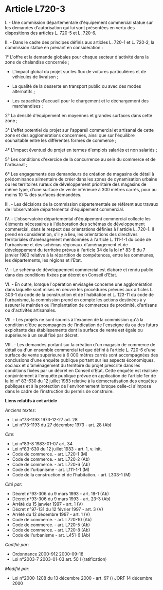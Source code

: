 # Article L720-3

I. - Une commission départementale d'équipement commercial statue sur les demandes d'autorisation qui lui sont présentées en
vertu des dispositions des articles L. 720-5 et L. 720-6.

II. - Dans le cadre des principes définis aux articles L. 720-1 et L. 720-2, la commission statue en prenant en
considération :

1° L'offre et la demande globales pour chaque secteur d'activité dans la zone de chalandise concernée ;

- L'impact global du projet sur les flux de voitures particulières et de véhicules de livraison ;

- La qualité de la desserte en transport public ou avec des modes alternatifs ;

- Les capacités d'accueil pour le chargement et le déchargement des marchandises ;

2° La densité d'équipement en moyennes et grandes surfaces dans cette zone ;

3° L'effet potentiel du projet sur l'appareil commercial et artisanal de cette zone et des agglomérations concernées, ainsi
que sur l'équilibre souhaitable entre les différentes formes de commerce ;

4° L'impact éventuel du projet en termes d'emplois salariés et non salariés ;

5° Les conditions d'exercice de la concurrence au sein du commerce et de l'artisanat ;

6° Les engagements des demandeurs de création de magasins de détail à prédominance alimentaire de créer dans les zones de
dynamisation urbaine ou les territoires ruraux de développement prioritaire des magasins de même type, d'une surface de vente
inférieure à 300 mètres carrés, pour au moins 10 % des surfaces demandées.

III. - Les décisions de la commission départementale se réfèrent aux travaux de l'observatoire départemental d'équipement
commercial.

IV. - L'observatoire départemental d'équipement commercial collecte les éléments nécessaires à l'élaboration des schémas de
développement commercial, dans le respect des orientations définies à l'article L. 720-1. Il prend en considération, s'il y a
lieu, les orientations des directives territoriales d'aménagement mentionnées à l'article L. 111-1-1 du code de l'urbanisme
et des schémas régionaux d'aménagement et de développement du territoire prévus à l'article 34 de la loi n° 83-8 du 7 janvier
1983 relative à la répartition de compétences, entre les communes, les départements, les régions et l'Etat.

V. - Le schéma de développement commercial est élaboré et rendu public dans des conditions fixées par décret en Conseil
d'Etat.

VI. - En outre, lorsque l'opération envisagée concerne une agglomération dans laquelle sont mises en oeuvre les procédures
prévues aux articles L. 303-1 du code de la construction et de l'habitation et L. 123-11 du code de l'urbanisme, la
commission prend en compte les actions destinées à y assurer le maintien ou l'implantation de commerces de proximité,
d'artisans ou d'activités artisanales.

VII. - Les projets ne sont soumis à l'examen de la commission qu'à la condition d'être accompagnés de l'indication de
l'enseigne du ou des futurs exploitants des établissements dont la surface de vente est égale ou supérieure à un seuil fixé
par décret.

VIII. - Les demandes portant sur la création d'un magasin de commerce de détail ou d'un ensemble commercial tel que défini à
l'article L. 720-6 d'une surface de vente supérieure à 6 000 mètres carrés sont accompagnées des conclusions d'une enquête
publique portant sur les aspects économiques, sociaux et d'aménagement du territoire du projet prescrite dans les conditions
fixées par un décret en Conseil d'Etat. Cette enquête est réalisée conjointement à l'enquête publique prévue en application
de l'article 1er de la loi n° 83-630 du 12 juillet 1983 relative à la démocratisation des enquêtes publiques et à la
protection de l'environnement lorsque celle-ci s'impose dans le cadre de l'instruction du permis de construire.

**Liens relatifs à cet article**

_Anciens textes_:

  - Loi n°73-1193 1973-12-27 art. 28
  - Loi n°73-1193 du 27 décembre 1973 - art. 28 (Ab)

_Cite_:

  - Loi n°83-8 1983-01-07 art. 34
  - Loi n°83-630 du 12 juillet 1983 - art. 1, v. init.
  - Code de commerce. - art. L720-1 (M)
  - Code de commerce. - art. L720-2 (Ab)
  - Code de commerce. - art. L720-6 (Ab)
  - Code de l'urbanisme - art. L111-1-1 (M)
  - Code de la construction et de l'habitation. - art. L303-1 (M)

_Cité par_:

  - Décret n°93-306 du 9 mars 1993 - art. 18-1 (Ab)
  - Décret n°93-306 du 9 mars 1993 - art. 23-3 (Ab)
  - Arrêté du 15 janvier 1997 - art. 1 (V)
  - Décret n°97-131 du 12 février 1997 - art. 3 (V)
  - Arrêté du 12 décembre 1997 - art. 1 (V)
  - Code de commerce. - art. L720-10 (Ab)
  - Code de commerce. - art. L720-5 (Ab)
  - Code de commerce. - art. L720-8 (Ab)
  - Code de l'urbanisme - art. L451-6 (Ab)

_Codifié par_:

  - Ordonnance 2000-912 2000-09-18
  - Loi n°2003-7 2003-01-03 art. 50 I (ratification)

_Modifié par_:

  - Loi n°2000-1208 du 13 décembre 2000 - art. 97 () JORF 14 décembre 2000

